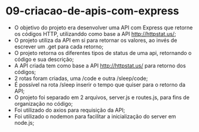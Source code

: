 # 09-criacao-de-apis-com-express

* O objetivo do projeto era desenvolver uma API com Express que retorne os códigos HTTP, utilizanddo como base a API http://httpstat.us/;
* O projeto utiliza da API em si para retornar os valores, ao invés de escrever um .get para cada retorno;
* O projeto retorna os diferentes tipos de status de uma api, retornando o código e sua descrição;
* A API criada tem como base a API http://httpstat.us/ para retorno dos códigos;
* 2 rotas foram criadas, uma /code e outra /sleep/code;
* É possível na rota /sleep inserir o tempo que quiser para o retorno da API;
* O projeto foi separado em 2 arquivos, server.js e routes.js, para fins de organização no código;
* Foi utilizado do axios para requisição da API;
* Foi utilizado o nodemon para facilitar a inicialização do server em node.js;
